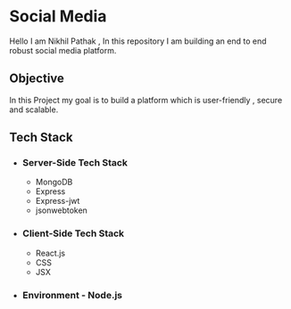 # Social Media 
Hello I am Nikhil Pathak , In this repository I am building an end to end robust social media platform.

## Objective
In this Project my goal is to build a platform which is user-friendly , secure and scalable.

## Tech Stack
- ### Server-Side Tech Stack
    - MongoDB
    - Express
    - Express-jwt
    - jsonwebtoken
- ### Client-Side Tech Stack
    - React.js
    - CSS
    - JSX
- ### Environment - Node.js
  
